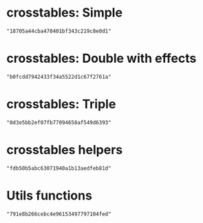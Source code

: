 # crosstables: Simple

    "18705a44cba470401bf343c219c8e0d1"

# crosstables: Double with effects

    "b0fcdd7942433f34a5522d1c67f2761a"

# crosstables: Triple

    "0d3e5bb2ef07fb77094658af549d6393"

# crosstables helpers

    "fdb50b5abc63071940a1b13aedfeb81d"

# Utils functions

    "791e8b266cebc4e96153497797104fed"

